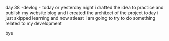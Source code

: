 day 38 -devlog - 
today or yesterday night i drafted the idea to practice and publish  my website blog and i created the architect of the project 
today i just skipped learning and now atleast i am going to try to do something related to my development 

bye 
